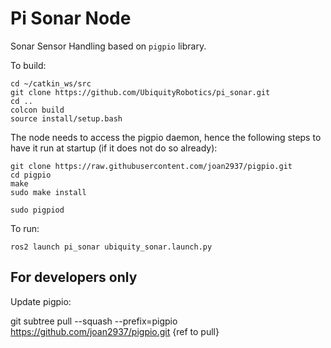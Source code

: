 # Pi Sonar Node

Sonar Sensor Handling based on `pigpio` library.

To build:

```
cd ~/catkin_ws/src
git clone https://github.com/UbiquityRobotics/pi_sonar.git
cd ..
colcon build
source install/setup.bash
```

The node needs to access the pigpio daemon, hence the following steps to have it run at startup (if it does not do so already):

```
git clone https://raw.githubusercontent.com/joan2937/pigpio.git
cd pigpio
make
sudo make install

sudo pigpiod
```

To run:

```
ros2 launch pi_sonar ubiquity_sonar.launch.py
```

## For developers only
Update pigpio:

git subtree pull --squash --prefix=pigpio https://github.com/joan2937/pigpio.git {ref to pull}

